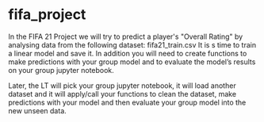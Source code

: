 # fifa_project
In the FIFA 21 Project we will try to predict a player's "Overall Rating" by analysing data from the following dataset: fifa21_train.csv
It is s time to train a linear model and save it. 
In addition you will need to create functions to make predictions with your group model and to evaluate the model’s results on your group jupyter notebook.

Later, the LT will pick your group jupyter notebook, it will load another dataset and it will apply/call your functions to clean the dataset, make predictions with your model and then evaluate your group model into the new unseen data.
